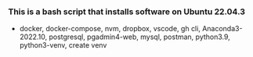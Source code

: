 ### This is a bash script that installs software on Ubuntu 22.04.3

- docker, docker-compose, nvm, dropbox, vscode, gh cli, Anaconda3-2022.10, postgresql, pgadmin4-web, mysql, postman, python3.9, python3-venv, create venv
